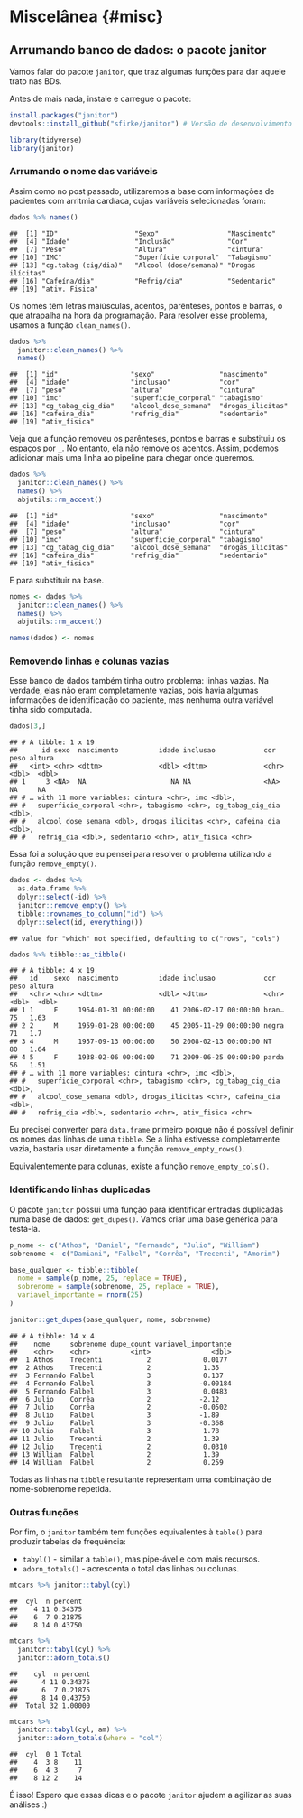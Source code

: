 # Miscelânea {#misc}


## Arrumando banco de dados: o pacote janitor

Vamos falar do pacote `janitor`, que traz algumas funções para dar aquele trato nas BDs.

Antes de mais nada, instale e carregue o pacote:


```r
install.packages("janitor")
devtools::install_github("sfirke/janitor") # Versão de desenvolvimento
```


```r
library(tidyverse)
library(janitor)
```

### Arrumando o nome das variáveis

Assim como no post passado, utilizaremos a base com informações de pacientes com arritmia cardíaca, cujas variáveis selecionadas foram:





```r
dados %>% names()
```

```
##  [1] "ID"                   "Sexo"                 "Nascimento"          
##  [4] "Idade"                "Inclusão"             "Cor"                 
##  [7] "Peso"                 "Altura"               "cintura"             
## [10] "IMC"                  "Superfície corporal"  "Tabagismo"           
## [13] "cg.tabag (cig/dia)"   "Alcool (dose/semana)" "Drogas ilícitas"     
## [16] "Cafeína/dia"          "Refrig/dia"           "Sedentario"          
## [19] "ativ. Fisica"
```

Os nomes têm letras maiúsculas, acentos, parênteses, pontos e barras, o que atrapalha na hora da programação. Para resolver esse problema, usamos a função `clean_names()`.


```r
dados %>% 
  janitor::clean_names() %>% 
  names()
```

```
##  [1] "id"                  "sexo"                "nascimento"         
##  [4] "idade"               "inclusao"            "cor"                
##  [7] "peso"                "altura"              "cintura"            
## [10] "imc"                 "superficie_corporal" "tabagismo"          
## [13] "cg_tabag_cig_dia"    "alcool_dose_semana"  "drogas_ilicitas"    
## [16] "cafeina_dia"         "refrig_dia"          "sedentario"         
## [19] "ativ_fisica"
```

Veja que a função removeu os parênteses, pontos e barras e substituiu os espaços por `_`. No entanto, ela não remove os acentos. Assim, podemos adicionar mais uma linha ao pipeline para chegar onde queremos.


```r
dados %>%
  janitor::clean_names() %>% 
  names() %>% 
  abjutils::rm_accent()
```

```
##  [1] "id"                  "sexo"                "nascimento"         
##  [4] "idade"               "inclusao"            "cor"                
##  [7] "peso"                "altura"              "cintura"            
## [10] "imc"                 "superficie_corporal" "tabagismo"          
## [13] "cg_tabag_cig_dia"    "alcool_dose_semana"  "drogas_ilicitas"    
## [16] "cafeina_dia"         "refrig_dia"          "sedentario"         
## [19] "ativ_fisica"
```

E para substituir na base.


```r
nomes <- dados %>%
  janitor::clean_names() %>% 
  names() %>% 
  abjutils::rm_accent()

names(dados) <- nomes
```

### Removendo linhas e colunas vazias



Esse banco de dados também tinha outro problema: linhas vazias. Na verdade, elas não eram completamente vazias, pois havia algumas informações de identificação do paciente, mas nenhuma outra variável tinha sido computada.


```r
dados[3,]
```

```
## # A tibble: 1 x 19
##      id sexo  nascimento          idade inclusao            cor    peso altura
##   <int> <chr> <dttm>              <dbl> <dttm>              <chr> <dbl>  <dbl>
## 1     3 <NA>  NA                     NA NA                  <NA>     NA     NA
## # … with 11 more variables: cintura <chr>, imc <dbl>,
## #   superficie_corporal <chr>, tabagismo <chr>, cg_tabag_cig_dia <dbl>,
## #   alcool_dose_semana <dbl>, drogas_ilicitas <chr>, cafeina_dia <dbl>,
## #   refrig_dia <dbl>, sedentario <chr>, ativ_fisica <chr>
```

Essa foi a solução que eu pensei para resolver o problema utilizando a função `remove_empty()`.


```r
dados <- dados %>% 
  as.data.frame %>% 
  dplyr::select(-id) %>% 
  janitor::remove_empty() %>% 
  tibble::rownames_to_column("id") %>% 
  dplyr::select(id, everything())
```

```
## value for "which" not specified, defaulting to c("rows", "cols")
```

```r
dados %>% tibble::as_tibble()
```

```
## # A tibble: 4 x 19
##   id    sexo  nascimento          idade inclusao            cor    peso altura
##   <chr> <chr> <dttm>              <dbl> <dttm>              <chr> <dbl>  <dbl>
## 1 1     F     1964-01-31 00:00:00    41 2006-02-17 00:00:00 bran…    75   1.63
## 2 2     M     1959-01-28 00:00:00    45 2005-11-29 00:00:00 negra    71   1.7 
## 3 4     M     1957-09-13 00:00:00    50 2008-02-13 00:00:00 NT       80   1.64
## 4 5     F     1938-02-06 00:00:00    71 2009-06-25 00:00:00 parda    56   1.51
## # … with 11 more variables: cintura <chr>, imc <dbl>,
## #   superficie_corporal <chr>, tabagismo <chr>, cg_tabag_cig_dia <dbl>,
## #   alcool_dose_semana <dbl>, drogas_ilicitas <chr>, cafeina_dia <dbl>,
## #   refrig_dia <dbl>, sedentario <chr>, ativ_fisica <chr>
```

Eu precisei converter para `data.frame` primeiro porque não é possível definir os nomes das linhas de uma `tibble`. Se a linha estivesse completamente vazia, bastaria usar diretamente a função `remove_empty_rows()`.

Equivalentemente para colunas, existe a função `remove_empty_cols()`.

### Identificando linhas duplicadas

O pacote `janitor` possui uma função para identificar entradas duplicadas numa base de dados: `get_dupes()`. Vamos criar uma base genérica para testá-la.


```r
p_nome <- c("Athos", "Daniel", "Fernando", "Julio", "William")
sobrenome <- c("Damiani", "Falbel", "Corrêa", "Trecenti", "Amorim")

base_qualquer <- tibble::tibble(
  nome = sample(p_nome, 25, replace = TRUE),
  sobrenome = sample(sobrenome, 25, replace = TRUE),
  variavel_importante = rnorm(25)
)

janitor::get_dupes(base_qualquer, nome, sobrenome)
```

```
## # A tibble: 14 x 4
##    nome     sobrenome dupe_count variavel_importante
##    <chr>    <chr>          <int>               <dbl>
##  1 Athos    Trecenti           2             0.0177 
##  2 Athos    Trecenti           2             1.35   
##  3 Fernando Falbel             3             0.137  
##  4 Fernando Falbel             3            -0.00184
##  5 Fernando Falbel             3             0.0483 
##  6 Julio    Corrêa             2            -2.12   
##  7 Julio    Corrêa             2            -0.0502 
##  8 Julio    Falbel             3            -1.89   
##  9 Julio    Falbel             3            -0.368  
## 10 Julio    Falbel             3             1.78   
## 11 Julio    Trecenti           2             1.39   
## 12 Julio    Trecenti           2             0.0310 
## 13 William  Falbel             2             1.39   
## 14 William  Falbel             2             0.259
```

Todas as linhas na `tibble` resultante representam uma combinação de nome-sobrenome repetida.

### Outras funções

Por fim, o `janitor` também tem funções equivalentes à `table()` para produzir tabelas de frequência:

- `tabyl()` - similar a `table()`, mas pipe-ável e com mais recursos.
- `adorn_totals()` - acrescenta o total das linhas ou colunas.



```r
mtcars %>% janitor::tabyl(cyl)
```

```
##  cyl  n percent
##    4 11 0.34375
##    6  7 0.21875
##    8 14 0.43750
```

```r
mtcars %>% 
  janitor::tabyl(cyl) %>% 
  janitor::adorn_totals()
```

```
##    cyl  n percent
##      4 11 0.34375
##      6  7 0.21875
##      8 14 0.43750
##  Total 32 1.00000
```

```r
mtcars %>% 
  janitor::tabyl(cyl, am) %>% 
  janitor::adorn_totals(where = "col")
```

```
##  cyl  0 1 Total
##    4  3 8    11
##    6  4 3     7
##    8 12 2    14
```

É isso! Espero que essas dicas e o pacote `janitor` ajudem a agilizar as suas análises :)
